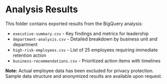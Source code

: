 # Analysis Results

This folder contains exported results from the BigQuery analysis:

- `executive-summary.csv` - Key findings and metrics for leadership
- `department-analysis.csv` - Detailed breakdown by business unit and department
- `high-risk-employees.csv` - List of 25 employees requiring immediate retention action
- `business-recommendations.csv` - Prioritized action items with timelines

**Note:** Actual employee data has been excluded for privacy protection. Sample data structure and anonymized results are available upon request.
